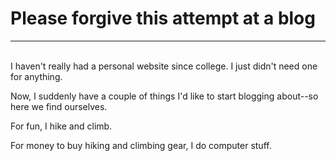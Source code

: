 <h1>Please forgive this attempt at a blog</h1>

----
<br>
I haven't really had a personal website since college. I just didn't need one for anything.

Now, I suddenly have a couple of things I'd like to start blogging about--so here we find ourselves.

For fun, I hike and climb.

For money to buy hiking and climbing gear, I do computer stuff.